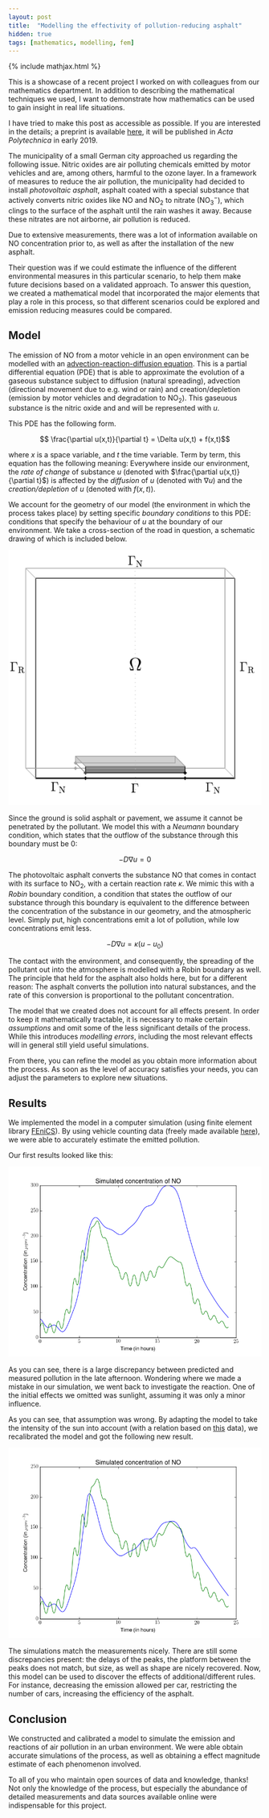 ```yaml
---
layout: post
title:  "Modelling the effectivity of pollution-reducing asphalt"
hidden: true
tags: [mathematics, modelling, fem]
---
```


{% include mathjax.html %}

This is a showcase of a recent project I worked on with colleagues from our mathematics department. In addition to describing the mathematical techniques we used, I want to demonstrate how mathematics can be used to gain insight in real life situations.

I have tried to make this post as accessible as possible. If you are interested in the details; a preprint is available [here](https://arxiv.org/abs/1810.10451), it will be published in *Acta Polytechnica* in early 2019.

The municipality of a small German city approached us regarding the following issue.
Nitric oxides are air polluting chemicals emitted by motor vehicles and are, among others, harmful to the ozone layer.
In a framework of measures to reduce the air pollution, the municipality had decided to install *photovoltaic asphalt*, asphalt coated with a special substance that actively converts nitric oxides like $\textrm{NO}$ and $\textrm{NO}_2$ to nitrate ($\textrm{NO}_3^-$), which clings to the surface of the asphalt until the rain washes it away. Because these nitrates are not airborne, air pollution is reduced.

Due to extensive measurements, there was a lot of information available on $\textrm{NO}$ concentration prior to, as well as after the installation of the new asphalt.

Their question was if we could estimate the influence of the different environmental measures in this particular scenario, to help them make future decisions based on a validated approach.
To answer this question, we created a mathematical model that incorporated the major elements that play a role in this process, so that different scenarios could be explored and emission reducing measures could be compared.
<!--more-->

## Model

The emission of $\textrm{NO}$ from a motor vehicle in an open environment can be modelled with an [advection-reaction-diffusion equation](https://en.wikipedia.org/wiki/Convection%E2%80%93diffusion_equation). This is a partial differential equation (PDE) that is able to approximate the evolution of a gaseous substance subject to diffusion (natural spreading), advection (directional movement due to e.g. wind or rain) and creation/depletion (emission by motor vehicles and degradation to $\textrm{NO}_2$). This gaseuous substance is the nitric oxide and and will be represented with $u$.

This PDE has the following form.

$$ \frac{\partial u(x,t)}{\partial t} = \Delta u(x,t) + f(x,t)$$

where $x$ is a space variable, and $t$ the time variable.
Term by term, this equation has the following meaning: Everywhere inside our environment, the *rate of change* of substance $u$ (denoted with $\frac{\partial u(x,t)}{\partial t}$) is affected by the *diffusion* of $u$ (denoted with $\nabla u$) and the *creation/depletion* of $u$ (denoted with $f(x,t)$).

We account for the geometry of our model (the environment in which the process takes place) by setting specific *boundary conditions* to this PDE: conditions that specify the behaviour of $u$ at the boundary of our environment.
We take a cross-section of the road in question, a schematic drawing of which is included below.

<img src="/assets/pollution_files/geometry.png" alt="The geometry the PDE is solved in" />

Since the ground is solid asphalt or pavement, we assume it cannot be penetrated by the pollutant. We model this with a *Neumann* boundary condition, which states that the outflow of the substance through this boundary must be 0:

$$ - D\nabla u = 0 $$

The photovoltaic asphalt converts the substance $\textrm{NO}$ that comes in contact with its surface to $\textrm{NO}_2$, with a certain reaction rate $\kappa$.
We mimic this with a *Robin* boundary condition, a condition that states the outflow of our substance through this boundary is equivalent to the difference between the concentration of the substance in our geometry, and the atmospheric level. Simply put, high concentrations emit a lot of pollution, while low concentrations emit less.

$$ - D\nabla u = \kappa(u-u_0) $$

The contact with the environment, and consequently, the spreading of the pollutant out into the atmosphere is modelled with a Robin boundary as well. The principle that held for the asphalt also holds here, but for a different reason: The asphalt converts the pollution into natural substances, and the rate of this conversion is proportional to the pollutant concentration.

The model that we created does not account for all effects present.
In order to keep it mathematically tractable, it is necessary to make certain *assumptions* and omit some of the less significant details of the process. While this introduces *modelling errors*, including the most relevant effects will in general still yield useful simulations.

From there, you can refine the model as you obtain more information about the process. As soon as the level of accuracy satisfies your needs, you can adjust the parameters to explore new situations.

## Results

We implemented the model in a computer simulation (using finite element library [FEniCS](https://fenicsproject.org/)).
By using vehicle counting data (freely made available [here](https://www.bast.de/)), we were able to accurately estimate the emitted pollution.

Our first results looked like this:

<img src="/assets/pollution_files/pre_sun.png" alt="Comparison between the simulation and the measured data" />

As you can see, there is a large discrepancy between predicted and measured pollution in the late afternoon. Wondering where we made a mistake in our simulation, we went back to investigate the reaction. One of the initial effects we omitted was sunlight, assuming it was only a minor influence.

As you can see, that assumption was wrong. By adapting the model to take the intensity of the sun into account (with a relation based on [this](https://www.timeanddate.com/sun/) data), we recalibrated the model and got the following new result.

<img src="/assets/pollution_files/post_sun.png" alt="Comparison between the simulation and the measured data" />

The simulations match the measurements nicely. There are still some discrepancies present: the delays of the peaks, the platform between the peaks does not match, but size, as well as shape are nicely recovered. Now, this model can be used to discover the effects of additional/different rules. For instance, decreasing the emission allowed per car, restricting the number of cars, increasing the efficiency of the asphalt.

## Conclusion

We constructed and calibrated a model to simulate the emission and reactions of air pollution in an urban environment. We were able obtain accurate simulations of the process, as well as obtaining a effect magnitude estimate of each phenomenon involved.

To all of you who maintain open sources of data and knowledge, thanks!
Not only the knowledge of the process, but especially the abundance of detailed measurements and data sources available online were indispensable for this project.
